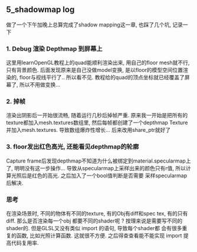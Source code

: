 ## 5_shadowmap log
做了一个下午加晚上总算完成了shadow mapping这一章, 也踩了几个坑, 记录一下

### 1. Debug 渲染 Depthmap 到屏幕上
这里用learnOpenGL教程上的quad能顺利渲染出来, 用自己的floor mesh就不行, 只有背景颜色.
后面发现原来是自己没做model变换, 是以floor的模型空间位置渲染的, floor与视线平行了.. 所以看不见.
教程给的quad的顶点坐标就已经覆盖了屏幕了, 所以不用做变换...

### 2. 掉帧
渲染出阴影后一开始很流畅, 随着运行几秒后掉帧严重. 原来我一开始是把所有的texture都加入mesh.textures数组里,
然后每帧都创建了一个depthmap Texture并加入mesh.textures. 导致数组爆炸性增长... 后来改用share_ptr就好了

### 3. floor发出红色高光, 还能看见depthmap的轮廓
Capture frame后发现depthmap不知道为什么被绑定到material.specularmap上了, 明明没有这一步操作...
导致从specularmap上采样出来的颜色只有r值, 所以计算光照后是红色的高光. 之后加入了一个bool值判断是否需要
采样specularmap 后解决.

### 思考
在渲染场景时, 不同的物体有不同的texture, 有的Obj有diff和spec tex, 有的只有diff. 那么是否渲染每一个obj
都要不同的shader呢 ? 按理来说是需要写不同的shader的. 但是GLSL又没有类似 import 的语句, 导致每个shader都
会有很多重复的函数, 比如光照计算函数. 这就很不方便. 之后得查查看能不能实现 import 提高代码复用率. 

